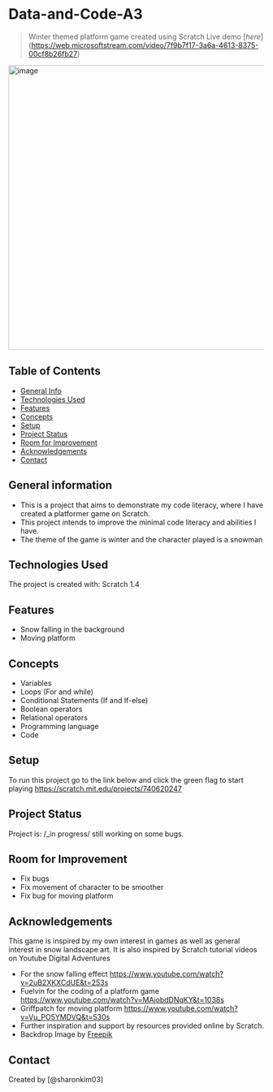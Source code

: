# Data-and-Code-A3
> Winter themed platform game created using Scratch
> Live demo [_here_] (https://web.microsoftstream.com/video/7f9b7f17-3a6a-4613-8375-00cf8b26fb27)

<img width="561" alt="image" src="https://user-images.githubusercontent.com/116048334/198507077-60649b49-aa55-4655-b84a-6b0799add962.png">

## Table of Contents
* [General Info](#general-information)
* [Technologies Used](#technologies-used)
* [Features](#features)
* [Concepts](#concepts)
* [Setup](#setup)
* [Project Status](#project-status)
* [Room for Improvement](#room-for-improvement)
* [Acknowledgements](#acknowledgements)
* [Contact](#contact)
<!-- * [License](#license) -->

## General information
- This is a project that aims to demonstrate my code literacy, where I have created a platformer game on Scratch. 
- This project intends to improve the minimal code literacy and abilities I have. 
- The theme of the game is winter and the character played is a snowman

## Technologies Used
The project is created with:
Scratch 1.4

## Features
- Snow falling in the background
- Moving platform

## Concepts
- Variables
- Loops (For and while)
- Conditional Statements (If and If-else)
- Boolean operators
- Relational operators
- Programming language
- Code

## Setup
To run this project go to the link below and click the green flag to start playing
https://scratch.mit.edu/projects/740620247

## Project Status
Project is: /_in progress/ still working on some bugs.

## Room for Improvement
- Fix bugs
- Fix movement of character to be smoother
- Fix bug for moving platform

## Acknowledgements
This game is inspired by my own interest in games as well as general interest in snow landscape art.
It is also inspired by Scratch tutorial videos on Youtube Digital Adventures 
- For the snow falling effect https://www.youtube.com/watch?v=2uB2XKXCdUE&t=253s
- Fuelvin for the coding of a platform game https://www.youtube.com/watch?v=MAjobdDNqKY&t=1038s
- Griffpatch for moving platform https://www.youtube.com/watch?v=Vu_PO5YMDVQ&t=530s
- Further inspiration and support by resources provided online by Scratch.
- Backdrop Image by <a href="https://www.freepik.com/free-vector/hand-drawn-flat-design-winter-landscape_20282224.htm#query=snow%20landscape&position=11&from_view=search&track=sph">Freepik</a>

## Contact
Created by [@sharonkim03] 
